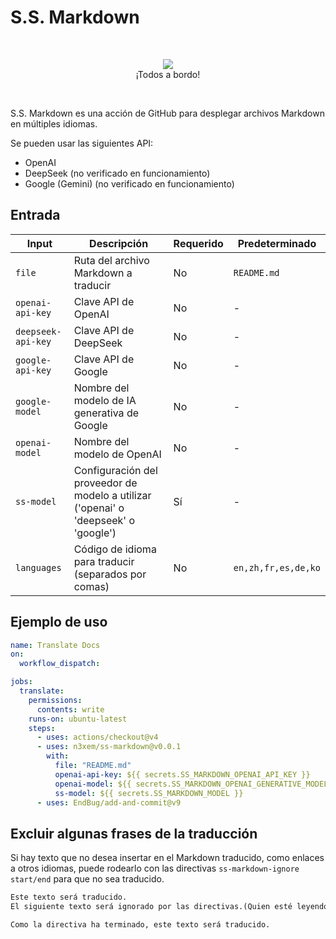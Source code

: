# S.S. Markdown

&nbsp;
<p align="center">
  <img src="https://github.com/user-attachments/assets/dab375e4-f973-41dd-bf26-1ff34231af8c"><br>
  ¡Todos a bordo!
</p>
  
&nbsp;

S.S. Markdown es una acción de GitHub para desplegar archivos Markdown en múltiples idiomas.

Se pueden usar las siguientes API:

- OpenAI
- DeepSeek (no verificado en funcionamiento)
- Google (Gemini) (no verificado en funcionamiento)

## Entrada

| Input | Descripción | Requerido | Predeterminado |
|-------|-------------|-----------|----------------|
| `file` | Ruta del archivo Markdown a traducir | No | `README.md` |
| `openai-api-key` | Clave API de OpenAI | No | - |
| `deepseek-api-key` | Clave API de DeepSeek | No | - |
| `google-api-key` | Clave API de Google | No | - |
| `google-model` | Nombre del modelo de IA generativa de Google | No | - |
| `openai-model` | Nombre del modelo de OpenAI | No | - |
| `ss-model` | Configuración del proveedor de modelo a utilizar ('openai' o 'deepseek' o 'google') | Sí | - |
| `languages` | Código de idioma para traducir (separados por comas) | No | `en,zh,fr,es,de,ko` |

## Ejemplo de uso

```yaml
name: Translate Docs
on:
  workflow_dispatch:

jobs:
  translate:
    permissions:
      contents: write
    runs-on: ubuntu-latest
    steps:
      - uses: actions/checkout@v4
      - uses: n3xem/ss-markdown@v0.0.1
        with:
          file: "README.md"
          openai-api-key: ${{ secrets.SS_MARKDOWN_OPENAI_API_KEY }}
          openai-model: ${{ secrets.SS_MARKDOWN_OPENAI_GENERATIVE_MODEL }}
          ss-model: ${{ secrets.SS_MARKDOWN_MODEL }}
      - uses: EndBug/add-and-commit@v9
```

## Excluir algunas frases de la traducción

Si hay texto que no desea insertar en el Markdown traducido, como enlaces a otros idiomas, puede rodearlo con las directivas `ss-markdown-ignore start/end` para que no sea traducido.

```markdown
Este texto será traducido.
El siguiente texto será ignorado por las directivas.(Quien esté leyendo el Markdown traducido, por favor, lea el original para entender lo que está ocurriendo)

Como la directiva ha terminado, este texto será traducido.
```